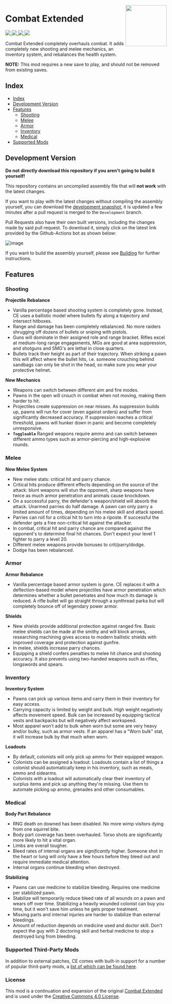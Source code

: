 <p>
  <img src="Media/Icon_CE_large.png" height="128" align="right">
  <h1 align="left">Combat Extended</h1>
</p>
<p align="left">
  <a href="https://discord.gg/safyWuA">
    <img src="https://img.shields.io/badge/join%20us-black?style=for-the-badge&logo=discord&logoColor=white">
  </a>
  <a href="https://steamcommunity.com/sharedfiles/filedetails/?id=2890901044">
    <img src="https://img.shields.io/badge/subscribe-black?style=for-the-badge&logo=steam">
  </a>
  <a href="https://github.com/CombatExtended-Continued/CombatExtended/releases">
    <img src="https://img.shields.io/badge/-latest%20release-black?style=for-the-badge&logo=github">
  </a>
  <a href="https://combatextended.lp-programming.com/CombatExtended-latest.zip">
    <img src="https://img.shields.io/badge/development%20snapshot-black?style=for-the-badge&logo=github">
  </a>
</p>

Combat Extended completely overhauls combat. It adds completely new shooting and melee mechanics, an inventory system, and rebalances the health system.

**NOTE:** This mod requires a new save to play, and should not be removed from existing saves.

## Index
- [Index](#index)
- [Development Version](#development-version)
- [Features](#features)
  - [Shooting](#shooting)
  - [Melee](#melee)
  - [Armor](#armor)
  - [Inventory](#inventory)
  - [Medical](#medical)
- [Supported Mods](#supported-third-party-mods) 

## Development Version
**Do not directly download this repository if you aren't going to build it yourself!**

This repository contains an uncompiled assembly file that will **not work** with the latest changes.

If you want to play with the latest changes without compiling the assembly yourself, you can download the [development snapshot](https://combatextended.lp-programming.com/CombatExtended-latest.zip), it is updated a few minutes after a pull request is merged to the ` Development ` branch.

Pull Requests also have their own built versions, including the changes made by said pull request. To download it, simply click on the latest link provided by the Github-Actions bot as shown below:

![image](https://user-images.githubusercontent.com/25396698/146984853-4717f30d-c6e3-4508-afd5-b7bd79cd25a9.png)

If you want to build the assembly yourself, please see [Building](Building.md) for further instructions.

## Features

### Shooting

**Projectile Rebalance**
- Vanilla percentage based shooting system is completely gone. Instead, CE uses a ballistic model where bullets fly along a trajectory and intersect hitboxes.
- Range and damage has been completely rebalanced. No more raiders shrugging off dozens of bullets or sniping with pistols.
- Guns will dominate in their assigned role and range bracket. Rifles excel at medium-long range engagements, MGs are good at area suppression, and shotguns and SMG's are lethal in close quarters.
- Bullets track their height as part of their trajectory. When striking a pawn this will affect where the bullet hits, i.e. someone crouching behind sandbags can only be shot in the head, so make sure you wear your protective helmet.

**New Mechanics**
- Weapons can switch between different aim and fire modes.
- Pawns in the open will crouch in combat when not moving, making them harder to hit.
- Projectiles create suppression on near misses. As suppression builds up, pawns will run for cover (even against orders) and suffer from significantly decreased accuracy. If suppression reaches a critical threshold, pawns will hunker down in panic and become completely unresponsive.
- **` Toggleable `** Ranged weapons require ammo and can switch between different ammo types such as armor-piercing and high-explosive rounds.
  
### Melee

**New Melee System**
- New melee stats: critical hit and parry chance.
- Critical hits produce different effects depending on the source of the attack: blunt weapons will stun the opponent, sharp weapons have twice as much armor penetration and animals cause knockdown.
- On a successful parry, the defender's weapon/shield will absorb the attack. Unarmed parries do half damage. A pawn can only parry a limited amount of times, depending on his melee skill and attack speed.
- Parries can roll for a critical hit to turn into a riposte. If successful the defender gets a free non-critical hit against the attacker.
- In combat, critical hit and parry chance are compared against the opponent's to determine final hit chances. Don't expect your level 1 fighter to parry a level 20.
- Different melee weapons provide bonuses to crit/parry/dodge.
- Dodge has been rebalanced.

### Armor
**Armor Rebalance**
- Vanilla percentage based armor system is gone. CE replaces it with a deflection-based model where projectiles have armor penetration which determines whether a bullet penetrates and how much its damage is reduced. A rifle bullet will go straight through a synthread parka but will completely bounce off of legendary power armor.

**Shields**
- New shields provide additional protection against ranged fire. Basic melee shields can be made at the smithy and will block arrows, researching machining gives access to modern ballistic shields with improved coverage and protection against gunfire.
- In melee, shields increase parry chances.
- Equipping a shield confers penalties to melee hit chance and shooting accuracy. It also prevents using two-handed weapons such as rifles, longswords and spears.

### Inventory

**Inventory System**
- Pawns can pick up various items and carry them in their inventory for easy access.
- Carrying capacity is limited by weight and bulk. High weight negatively affects movement speed. Bulk can be increased by equipping tactical vests and backpacks but will negatively affect workspeed.
- Most apparel won't add to bulk when worn but some are very heavy and/or bulky, such as armor vests. If an apparel has a "Worn bulk" stat, it will increase bulk by that much when worn.

**Loadouts**
- By default, colonists will only pick up ammo for their equipped weapon.
- Colonists can be assigned a loadout. Loadouts contain a list of things a colonist should automatically keep in his inventory, such as meals, ammo and sidearms.
- Colonists with a loadout will automatically clear their inventory of surplus items and pick up anything they're missing. Use them to automate picking up ammo, grenades and other consumables.

### Medical

**Body Part Rebalance**
- RNG death on downed has been disabled. No more wimp visitors dying from one squirrel bite.
- Body part coverage has been overhauled. Torso shots are significantly more likely to hit a vital organ.
- Limbs are overall tougher.
- Bleed rates of internal organs are *significantly* higher. Someone shot in the heart or lung will only have a few hours before they bleed out and require immediate medical attention.
- Internal organs continue bleeding when destroyed.

**Stabilizing**
- Pawns can use medicine to stabilize bleeding. Requires one medicine per stabilized pawn.
- Stabilize will temporarily reduce bleed rate of all wounds on a pawn and wears off over time. Stabilizing a heavily wounded colonist can buy you time, but it won't save him unless he gets proper treatment.
- Missing parts and internal injuries are harder to stabilize than external bleedings.
- Amount of reduction depends on medicine used and doctor skill. Don't expect the guy with 2 doctoring skill and herbal medicine to stop a destroyed lung from bleeding.

### Supported Third-Party Mods
In addition to external patches, CE comes with built-in support for a number of popular third-party mods, a [list of which can be found here](SupportedThirdPartyMods.md).

### License
This mod is a continuation and expansion of the original [Combat Extended](https://ludeon.com/forums/index.php?topic=33461.0) and is used under the [Creative Commons 4.0 License](https://creativecommons.org/licenses/by-nc-sa/4.0/).

